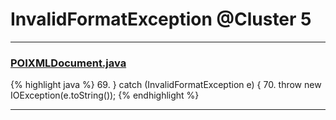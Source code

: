 # InvalidFormatException @Cluster 5

***

### [POIXMLDocument.java](https://searchcode.com/codesearch/view/97406028/)
{% highlight java %}
69. } catch (InvalidFormatException e) {
70.     throw new IOException(e.toString());
{% endhighlight %}

***

